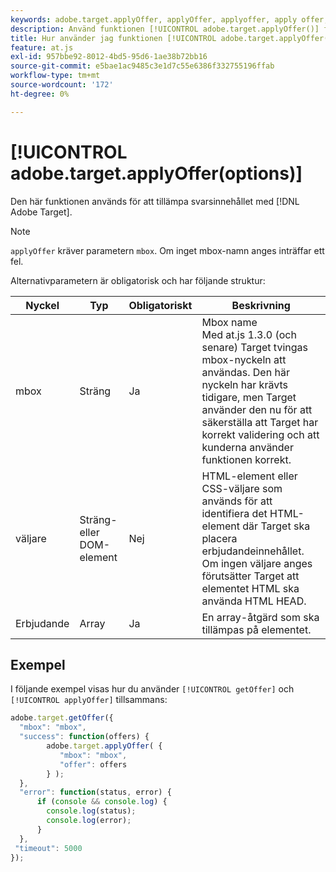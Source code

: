 ```yaml
---
keywords: adobe.target.applyOffer, applyOffer, applyoffer, apply offer, at.js, functions, function, $8
description: Använd funktionen [!UICONTROL adobe.target.applyOffer()] för JavaScript-biblioteket  [!DNL Adobe Target]  at.js för att tillämpa svarsinnehållet.
title: Hur använder jag funktionen [!UICONTROL adobe.target.applyOffer()]?
feature: at.js
exl-id: 957bbe92-8012-4bd5-95d6-1ae38b72bb16
source-git-commit: e5bae1ac9485c3e1d7c55e6386f332755196ffab
workflow-type: tm+mt
source-wordcount: '172'
ht-degree: 0%

---
```


# [!UICONTROL adobe.target.applyOffer(options)]

Den här funktionen används för att tillämpa svarsinnehållet med [!DNL Adobe Target].

>[!NOTE]
>
>`applyOffer` kräver parametern `mbox`. Om inget mbox-namn anges inträffar ett fel.

Alternativparametern är obligatorisk och har följande struktur:

| Nyckel | Typ | Obligatoriskt | Beskrivning |
|--- |--- |--- |--- |
| mbox | Sträng | Ja | Mbox name<br />Med at.js 1.3.0 (och senare) Target tvingas mbox-nyckeln att användas. Den här nyckeln har krävts tidigare, men Target använder den nu för att säkerställa att Target har korrekt validering och att kunderna använder funktionen korrekt. |
| väljare | Sträng- eller DOM-element | Nej | HTML-element eller CSS-väljare som används för att identifiera det HTML-element där Target ska placera erbjudandeinnehållet. Om ingen väljare anges förutsätter Target att elementet HTML ska använda HTML HEAD. |
| Erbjudande | Array | Ja | En array-åtgärd som ska tillämpas på elementet. |

## Exempel

I följande exempel visas hur du använder `[!UICONTROL getOffer]` och `[!UICONTROL applyOffer]` tillsammans:

```javascript {line-numbers="true"}
adobe.target.getOffer({   
  "mbox": "mbox",   
  "success": function(offers) {           
        adobe.target.applyOffer( {  
           "mbox": "mbox", 
           "offer": offers  
        } ); 
  },   
  "error": function(status, error) {           
      if (console && console.log) { 
        console.log(status); 
        console.log(error); 
      } 
  }, 
 "timeout": 5000 
}); 
```
